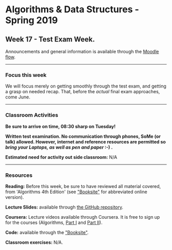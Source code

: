 # Algorithms & Data Structures - Spring 2019

## Week 17 - Test Exam Week.

Announcements and general information is available through the [Moodle flow](https://cphbusiness.mrooms.net/course/view.php?id=3150). 

-----------------

### Focus this week
We will focus merely on getting smoothly through the test exam, and getting a grasp on needed recap. That, before the _actual_ final exam approaches, come June.

-----------------

### Classroom Activities 
**Be sure to arrive on time, 08:30 sharp on Tuesday!**

**Written test examination. No communication through phones, SoMe (or talk) allowed. However, internet and reference resources are permitted so **_bring your Laptops, as well as pen and paper_** :-) .**

**Estimated need for activity out side classroom:** N/A

-----------------
### Resources

**Reading:** Before this week, be sure to have reviewed all material covered, from 'Algorithms 4th Edition' (see ["Booksite"](https://algs4.cs.princeton.edu/home/) for abbreviated online version). 

**Lecture Slides:** available through [the GitHub repository](https://github.com/datsoftlyngby/soft2019spring-algorithms/blob/master/Weeklies).

**Coursera:** Lecture videos available through Coursera. It is free to sign up for the courses (Algorithms, [Part I](https://www.coursera.org/learn/algorithms-part1/home/welcome) and [Part II](https://www.coursera.org/learn/algorithms-part1/home/welcome)).

**Code:** available through the ["Booksite"](https://algs4.cs.princeton.edu/home/).

**Classroom exercises:** N/A.
